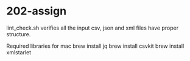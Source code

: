 # 202-assign

lint_check.sh verifies all the input csv, json and xml files have proper structure.

Required libraries for mac 
brew install jq
brew install csvkit
brew install xmlstarlet
